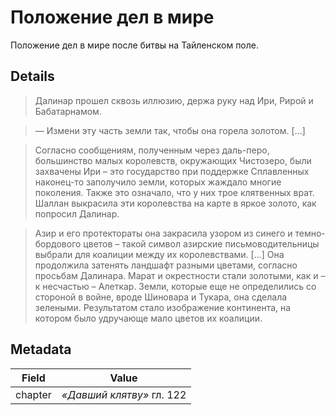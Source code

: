 # Положение дел в мире
Положение дел в мире после битвы на Тайленском поле.

## Details
> Далинар прошел сквозь иллюзию, держа руку над Ири, Рирой и Бабатарнамом.

> — Измени эту часть земли так, чтобы она горела золотом. [...]

> Согласно сообщениям, полученным через даль-перо, большинство малых королевств, окружающих Чистозеро, были захвачены Ири – это государство при поддержке Сплавленных наконец-то заполучило земли, которых жаждало многие поколения. Также это означало, что у них трое клятвенных врат. Шаллан выкрасила эти королевства на карте в яркое золото, как попросил Далинар.

> Азир и его протектораты она закрасила узором из синего и темно-бордового цветов – такой символ азирские письмоводительницы выбрали для коалиции между их королевствами. [...] Она продолжила затенять ландшафт разными цветами, согласно просьбам Далинара. Марат и окрестности стали золотыми, как и – к несчастью – Алеткар. Земли, которые еще не определились со стороной в войне, вроде Шиновара и Тукара, она сделала зелеными. Результатом стало изображение континента, на котором было удручающе мало цветов их коалиции.

## Metadata
| Field | Value |
| ----- | ----- |
| chapter | *«Давший клятву»* гл. 122 |
